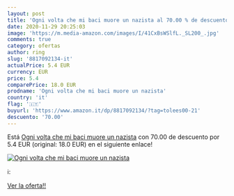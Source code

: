 ```yaml
---
layout: post
title: 'Ogni volta che mi baci muore un nazista al 70.00 % de descuento'
date: 2020-11-29 20:25:03
image: 'https://m.media-amazon.com/images/I/41CxBsWSlfL._SL200_.jpg'
comments: true
category: ofertas
author: ring
slug: '8817092134-it'
actualPrice: 5.4 EUR
currency: EUR
price: 5.4
comparePrice: 18.0 EUR
prodname: 'Ogni volta che mi baci muore un nazista'
country: 'it'
flag: '🇮🇹'
buyurl: 'https://www.amazon.it/dp/8817092134/?tag=tolees00-21'
descuento: '70.00'
---
```


Está [Ogni volta che mi baci muore un nazista](https://www.amazon.it/dp/8817092134/?tag=tolees00-21) con 70.00 de descuento por 5.4 EUR (original: 18.0 EUR) en el siguiente enlace!

[![Ogni volta che mi baci muore un nazista](https://m.media-amazon.com/images/I/41CxBsWSlfL._SL200_.jpg)](https://www.amazon.it/dp/8817092134/?tag=tolees00-21)

ℹ️:


[Ver la oferta!!](https://www.amazon.it/dp/8817092134/?tag=tolees00-21)
